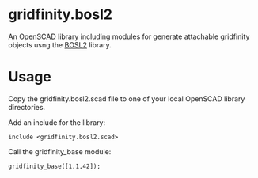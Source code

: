 # gridfinity.bosl2
An [OpenSCAD](https://openscad.org/) library including modules for generate attachable gridfinity objects usng the [BOSL2](https://github.com/BelfrySCAD/BOSL2) library.

# Usage
Copy the gridfinity.bosl2.scad file to one of your local OpenSCAD library directories.

Add an include for the library:

    include <gridfinity.bosl2.scad>

Call the gridfinity_base module:

    gridfinity_base([1,1,42]);
